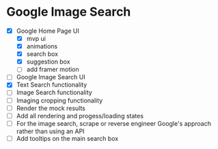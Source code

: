 # Google Image Search

- [x] Google Home Page UI
    - [x] mvp ui
    - [x] animations
    - [x] search box
    - [x] suggestion box
    - [ ] add framer motion
- [ ] Google Image Search UI
- [x] Text Search functionality
- [ ] Image Search functionality
- [ ] Imaging cropping functionality
- [ ] Render the mock results
- [ ] Add all rendering and progess/loading states
- [ ] For the image search, scrape or reverse engineer Google's approach rather than using an API
- [ ] Add tooltips on the main search box
